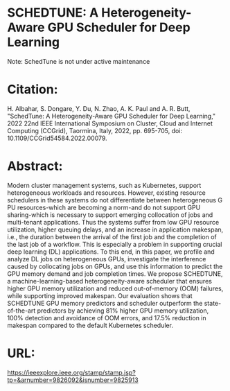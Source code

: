 # SCHEDTUNE: A Heterogeneity-Aware GPU Scheduler for Deep Learning 

Note: SchedTune is not under active maintenance

# Citation:
H. Albahar, S. Dongare, Y. Du, N. Zhao, A. K. Paul and A. R. Butt, "SchedTune: A Heterogeneity-Aware GPU Scheduler for Deep Learning," 2022 22nd IEEE International Symposium on Cluster, Cloud and Internet Computing (CCGrid), Taormina, Italy, 2022, pp. 695-705, doi: 10.1109/CCGrid54584.2022.00079.


# Abstract: 
Modern cluster management systems, such as Kubernetes, support heterogeneous workloads and resources. However, existing resource schedulers in these systems do not differentiate between heterogeneous G PU resources-which are becoming a norm-and do not support GPU sharing-which is necessary to support emerging collocation of jobs and multi-tenant applications. Thus the systems suffer from low GPU resource utilization, higher queuing delays, and an increase in application makespan, i.e., the duration between the arrival of the first job and the completion of the last job of a workflow. This is especially a problem in supporting crucial deep learning (DL) applications. To this end, in this paper, we profile and analyze DL jobs on heterogeneous GPUs, investigate the interference caused by collocating jobs on GPUs, and use this information to predict the GPU memory demand and job completion times. We propose SCHEDTUNE, a machine-learning-based heterogeneity-aware scheduler that ensures higher GPU memory utilization and reduced out-of-memory (OOM) failures, while supporting improved makespan. Our evaluation shows that SCHEDTUNE GPU memory predictors and scheduler outperform the state-of-the-art predictors by achieving 81% higher GPU memory utilization, 100% detection and avoidance of OOM errors, and 17.5% reduction in makespan compared to the default Kubernetes scheduler.

# URL: 
https://ieeexplore.ieee.org/stamp/stamp.jsp?tp=&arnumber=9826092&isnumber=9825913
